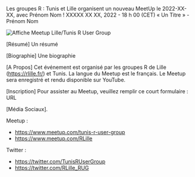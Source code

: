 Les groupes R : Tunis et Lille organisent un nouveau MeetUp le 2022-XX-XX, avec Prénom Nom !
XXXXX XX XX, 2022 - 18 h 00 (CET)
« Un Titre » - Prénom Nom

![Affiche Meetup Lille/Tunis R User Group](https://raw.githubusercontent.com/Tunis-R-User-Group/Lille-Tunis-Meetups/main/meetups/2022-XX-XX/ads/2022-XX-XX.png)

[Résumé]
Un résumé

[Biographie]
Une biographie

[A Propos]
Cet événement est organisé par les groupes R de Lille (https://rlille.fr/) et Tunis.
La langue du Meetup est le français.
Le Meetup sera enregistré et rendu disponible sur YouTube.

[Inscription]
Pour assister au Meetup, veuillez remplir ce court formulaire : URL

[Média Sociaux].

Meetup :
- https://www.meetup.com/tunis-r-user-group
- https://www.meetup.com/RLille

Twitter :
- https://twitter.com/TunisRUserGroup
- https://twitter.com/RLille_RUG
